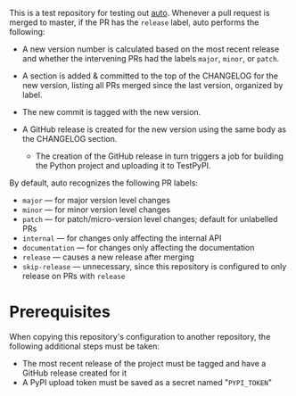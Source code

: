 This is a test repository for testing out
[auto](https://github.com/intuit/auto).  Whenever a pull request is merged to
master, if the PR has the `release` label, auto performs the following:

- A new version number is calculated based on the most recent release and
  whether the intervening PRs had the labels `major`, `minor`, or `patch`.

- A section is added & committed to the top of the CHANGELOG for the new
  version, listing all PRs merged since the last version, organized by label.

- The new commit is tagged with the new version.

- A GitHub release is created for the new version using the same body as the
  CHANGELOG section.

    - The creation of the GitHub release in turn triggers a job for building
      the Python project and uploading it to TestPyPI.

By default, auto recognizes the following PR labels:

- `major` — for major version level changes
- `minor` — for minor version level changes
- `patch` — for patch/micro-version level changes; default for unlabelled PRs
- `internal` — for changes only affecting the internal API
- `documentation` — for changes only affecting the documentation
- `release` — causes a new release after merging
- `skip-release` — unnecessary, since this repository is configured to only
  release on PRs with `release`


Prerequisites
=============

When copying this repository's configuration to another repository, the
following additional steps must be taken:

- The most recent release of the project must be tagged and have a GitHub
  release created for it
- A PyPI upload token must be saved as a secret named "`PYPI_TOKEN`"
